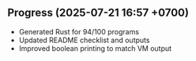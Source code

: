 ## Progress (2025-07-21 16:57 +0700)
- Generated Rust for 94/100 programs
- Updated README checklist and outputs
- Improved boolean printing to match VM output
